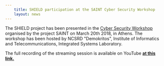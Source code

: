 ```yaml
---
    title: SHIELD participation at the SAINT Cyber Security Workshop
    layout: news
---
```


The SHIELD project has been presented in the [Cyber Security Workshop](https://project-saint.eu/event/saint-workshop-march-2018) organised
by the project SAINT on March 20th 2018, in Athens. The workshop has been hosted by
NCSRD "Demokritos", Institute of Informatics and Telecommunications, Integrated
Systems Laboratory.

The full recording of the streaming session is available on YouTube
**[at this link.](https://www.youtube.com/watch?v=GA6PPLg4FSo)**
